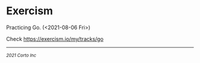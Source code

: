 # Exercism

Practicing Go. (<2021-08-06 Fri>)

Check https://exercism.io/my/tracks/go


<hr />
<p><sub><em>2021 Corto Inc</sub></em></p>
